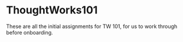 ThoughtWorks101
===============

These are all the initial assignments for TW 101, for us to work through before onboarding.
